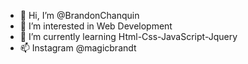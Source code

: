 - 👋 Hi, I’m @BrandonChanquin
- 👀 I’m interested in Web Development
- 🌱 I’m currently learning Html-Css-JavaScript-Jquery
- 📫 Instagram @magicbrandt

<!---
BrandonChanquin/BrandonChanquin is a ✨ special ✨ repository because its `README.md` (this file) appears on your GitHub profile.
You can click the Preview link to take a look at your changes.
--->

